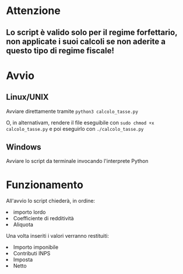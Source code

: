 # Attenzione
## Lo script è valido solo per il regime forfettario, non applicate i suoi calcoli se non aderite a questo tipo di regime fiscale!

# Avvio
## Linux/UNIX

Avviare direttamente tramite
```python3 calcolo_tasse.py```

O, in alternativam, rendere il file eseguibile con
```sudo chmod +x calcolo_tasse.py```
e poi eseguirlo con
```./calcolo_tasse.py```

## Windows
Avviare lo script da terminale invocando l'interprete Python


# Funzionamento
All'avvio lo script chiederà, in ordine:
<li>importo lordo</li>
<li>Coefficiente di redditività</li>
<li>Aliquota</li>

Una volta inseriti i valori verranno restituiti:
<li>Importo imponibile</li>
<li>Contributi INPS</li>
<li>Imposta</li>
<li>Netto</li>
